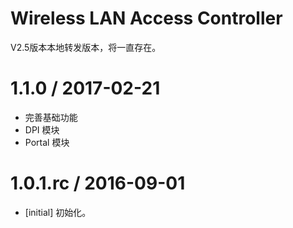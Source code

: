 # Wireless LAN Access Controller
V2.5版本本地转发版本，将一直存在。

1.1.0 / 2017-02-21
==================
- 完善基础功能
- DPI 模块
- Portal 模块


1.0.1.rc / 2016-09-01
==================
- [initial] 初始化。


